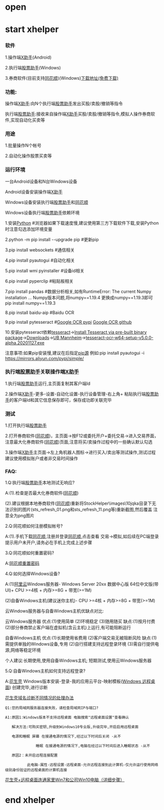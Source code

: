 # open

# start xhelper
### 软件
1.操作端[X助手](https://www.pgyer.com/xhelper)(Android)

2.执行端[股票助手](https://github.com/handsomezhou/open/blob/master/data/StockHelper.rar?raw=true)(Windows)

3.券商软件(目前支持[同花顺](http://www.10jqka.com.cn/))(Windows)[下载地址(免费下载)](http://download.10jqka.com.cn/)


### 功能:
操作端[X助手](https://www.pgyer.com/xhelper):向N个执行端[股票助手](https://github.com/handsomezhou/open/blob/master/data/StockHelper.rar?raw=true)发出买股/卖股/撤销等指令

执行端[股票助手](https://github.com/handsomezhou/open/blob/master/data/StockHelper.rar?raw=true):接收来自操作端[X助手](https://www.pgyer.com/xhelper)买股/卖股/撤销等指令,模拟人操作券商软件,实现自动化买卖等

### 用途
1.批量操作N个帐号

2.自动化操作股票买卖等

### 运行环境
一台Android设备和N台Windows设备

Android设备安装操作端[X助手](https://www.pgyer.com/xhelper)

Windows设备安装执行端[股票助手](https://github.com/handsomezhou/open/blob/master/data/StockHelper.rar?raw=true)和[同花顺](http://www.10jqka.com.cn/)

Windows设备执行端[股票助手](https://github.com/handsomezhou/open/blob/master/data/StockHelper.rar?raw=true)依赖环境

1.安装[Python](https://www.python.org/downloads/) #浏览器如果下载速度慢,建议使用第三方下载软件下载,安装Python时注意勾选添加环境变量

2.python -m pip install --upgrade pip  #更新pip

3.pip install websockets        #通信相关

4.pip install pyautogui         #自动化相关

5.pip install wmi pyinstaller   #设备id相关

6.pip install pyperclip         #粘贴板相关

7.pip install pandas            #数据分析相关,如有RuntimeError: The current Numpy installation ... Numpy版本问题,将numpy==1.19.4 更换成numpy==1.19.3即可 pip install numpy==1.19.3

8.pip install baidu-aip         #Baidu OCR

9.pip install pytesseract       #[Google OCR pypi](https://pypi.org/project/pytesseract/)  [Google OCR github](https://github.com/madmaze/pytesseract)

10.安装pytesseract依赖[tesseract](https://github.com/tesseract-ocr/tesseract)->[Install Tesseract via pre-built binary package](https://tesseract-ocr.github.io/tessdoc/Home.html)->[Downloads](https://tesseract-ocr.github.io/tessdoc/Downloads.html)->[UB Mannheim](https://github.com/UB-Mannheim/tesseract/wiki)->[tesseract-ocr-w64-setup-v5.0.0-alpha.20201127.exe](https://digi.bib.uni-mannheim.de/tesseract/tesseract-ocr-w64-setup-v5.0.0-alpha.20201127.exe)


注意事项:如果pip安装慢,建议在后指定[pip源](https://developer.aliyun.com/article/652884)
例如:pip install pyautogui -i https://mirrors.aliyun.com/pypi/simple/

### 执行端[股票助手](https://github.com/handsomezhou/open/blob/master/data/StockHelper.rar?raw=true)关联操作端[X助手](https://www.pgyer.com/xhelper)

1.执行端[股票助手](https://github.com/handsomezhou/open/blob/master/data/StockHelper.rar?raw=true)运行,主页面复制其客户端Id

2.操作端[X助手](https://www.pgyer.com/xhelper)-更多-设置-自动化设置-执行设备管理-右上角+ 粘贴执行端[股票助手](https://github.com/handsomezhou/open/blob/master/data/StockHelper.rar?raw=true)的客户端Id和其它信息保存即可，保存成功即关联完毕


### 测试
1.打开执行端[股票助手](https://github.com/handsomezhou/open/blob/master/data/StockHelper.rar?raw=true)

2.打开券商软件([同花顺](http://www.10jqka.com.cn/))，主页面->按F12或委托开户+委托交易->进入交易界面，注意最大化券商软件([同花顺](http://www.10jqka.com.cn/))页面,注意将买/卖操作过程中的一些确认默认勾选

3.操作端[X助手](https://www.pgyer.com/xhelper)主页面->左上角机器人图标->进行买入/卖出等测试操作,测试过程建议使用模拟账户或者非交易时间操作


### FAQ:
1.Q:执行端[股票助手](https://github.com/handsomezhou/open/blob/master/data/StockHelper.rar?raw=true)本地测试无响应?

  A:(1).检查是否最大化券商软件([同花顺](http://www.10jqka.com.cn/))

   (2).建议根据本地券商软件([同花顺](http://www.10jqka.com.cn/))重新将StockHelper\images\10jqka目录下无法识别的图片(sts_refresh_01.png和sts_refresh_11.png等)重新截图,然后覆盖  注意全为png图片

2.Q:同花顺如何注册模拟帐号?

  A:(1).手机下载[同花顺](http://www.10jqka.com.cn/),注册并登录[同花顺](http://www.10jqka.com.cn/),点击查看 交易->模拟,如后续在PC端登录提示用户未开户,请务必在手机上完成上述步骤

3.Q:同花顺如何重置密码?

  A:[同花顺重置密码](http://upass.10jqka.com.cn/lostpass)

4.Q:如何选择Windows设备?

  A:(1)[阿里云](http://www.aliyun.com/)Windows服务器- Windows Server  20xx 数据中心版 64位中文版(带UI)+ CPU >=4核 + 内存>=8G + 带宽(>=1M)

   (2)自备Windows主机(建议迷你主机)- CPU >=4核 + 内存>=8G + 带宽(>=1M)

   云Windows服务器与自备Windows主机优缺点对比:

   云Windows服务器 优点:(1)使用简单 (2)环境稳定 (3)随用随买 缺点:(1)按月付费 (2)部分券商禁止客户端在虚拟机(含云主机)上运行,有可能阻断运行

   自备Windows主机 优点:(1)长期使用省费用 (2)客户端交易无被阻断风险 缺点:(1)需提供单独的Windows设备,专用 (2)自行搭建支持远程登录环境 (3)需自行提供电源,网络等稳定环境

   个人建议:长期使用,使用自备Windows主机; 短期测试,使用云Windows服务器

5.Q:自备Windows主机如何支持远程登录?

  A:[花生壳](https://www.oray.com/) Windows版本安装-登录-我的应用云平台-映射模板([Windows 远程桌面](http://service.oray.com/category/153_1.html)) 创建完毕,进行诊断

   [花生壳域名诊断不同情况的处理办法](http://service.oray.com/question/5901.html)

    Q1:您的局域网服务器连接失败，请检查局域网IP与端口?

    A1:原因1:Windows版本不支持远程桌面 电脑搜索"远程桌面设置"查看确认

       解决方法:可购买密钥,升级到Windows10专业版,升级完毕,开启启用远程桌面

       电源和睡眠 屏幕 在接通电源的情况下,经过以下时间后关闭 -从不

                  睡眠 在接通电源的情况下,电脑在经过以下时间后进入睡眠状态 -从不

       原因2：未开启远程连接配置

              此电脑-属性-远程设置-远程桌面-允许远程连接到此计算机-仅允许运行使用网络级别身份验证的远程桌面的计算机连接
[花生壳+远程桌面连通家里Win7和公司Win10电脑（详细步骤）](http://service.oray.com/question/5569.html)


# end xhelper